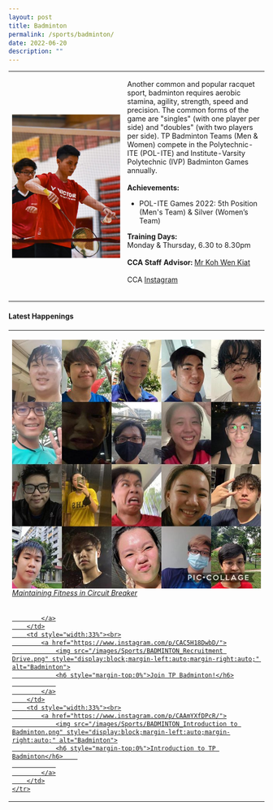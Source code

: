```yaml
---
layout: post
title: Badminton
permalink: /sports/badminton/
date: 2022-06-20
description: ""
---
```

<table>
    <tbody><tr>
        <td style="width:45%"><img src="/images/Sports/BADMINTON.png" style="display:block;margin-left:auto;margin-right:auto;" alt="Badminton"></td>
        <td>
            <p>
                Another common and popular racquet sport, badminton requires aerobic stamina, agility, strength, speed and precision. The common forms of the game are "singles" (with one player per side) and "doubles" (with two players per side). TP Badminton Teams (Men &amp; Women) compete in the Polytechnic-ITE (POL-ITE) and Institute-Varsity Polytechnic (IVP) Badminton Games annually.<br>
                <br>                
                <b>Achievements:</b><br>
                </p><ul>
                    <li>POL-ITE Games 2022: 5th Position (Men's Team) &amp; Silver (Women’s Team)</li>
                </ul>
            <p></p>
            <p>
                <b>Training Days:</b><br>
                Monday &amp; Thursday, 6.30 to 8.30pm<br>
                <br>
                <b>CCA Staff Advisor:</b> <a href="Koh_Wen_Kiat@tp.edu.sg">Mr Koh Wen Kiat</a><br>
                <br>
                CCA <a href="https://www.instagram.com/tpbadminton/">Instagram</a><br>
                <br>
            </p>
        </td>
    </tr>
</tbody></table>

#### Latest Happenings

<table>
    <tbody><tr>
        <td style="width:33%"><br>
            <a href="https://www.instagram.com/p/CAxWibTnnXo/">
                <img src="/images/Sports/BADMINTON_Maintaining Fitness in Circuit Breaker.png" style="display:block;margin-left:auto;margin-right:auto;" alt="Badminton">
                <h6 style="margin-top:0%">Maintaining Fitness in Circuit Breaker</h6>
                
            </a>
        </td>
        <td style="width:33%"><br>
            <a href="https://www.instagram.com/p/CAC5H18DwbD/">
                <img src="/images/Sports/BADMINTON_Recruitment Drive.png" style="display:block;margin-left:auto;margin-right:auto;" alt="Badminton">
                <h6 style="margin-top:0%">Join TP Badminton!</h6>
                
            </a>
        </td>
        <td style="width:33%"><br>
            <a href="https://www.instagram.com/p/CAAmYXfDPcR/">
                <img src="/images/Sports/BADMINTON_Introduction to Badminton.png" style="display:block;margin-left:auto;margin-right:auto;" alt="Badminton">
                <h6 style="margin-top:0%">Introduction to TP Badminton</h6>    
                
            </a>
        </td>
    </tr>
</tbody></table>